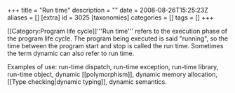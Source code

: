+++
title = "Run time"
description = ""
date = 2008-08-26T15:25:23Z
aliases = []
[extra]
id = 3025
[taxonomies]
categories = []
tags = []
+++

[[Category:Program life cycle]]'''Run time''' refers to the execution phase of the program life cycle. The program being executed is said "running", so the time between the program start and stop is called the run time. Sometimes the term dynamic can also refer to run time.

Examples of use: run-time dispatch, run-time exception, run-time library, run-time object, dynamic [[polymorphism]], dynamic memory allocation, [[Type checking|dynamic typing]], dynamic semantics.
